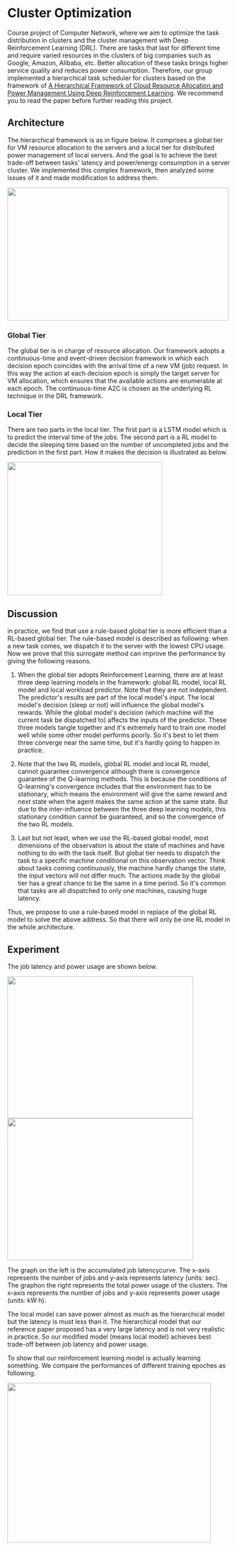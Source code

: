 # Cluster Optimization 

Course project of Computer Network, where we aim to optimize the task distribution in clusters and the cluster management with Deep Reinforcement Learning (DRL). There are tasks that last for different time and require varied resources in the clusters of big companies such as Google, Amazon, Alibaba, etc. Better allocation of these tasks brings higher service quality and reduces power consumption. Therefore, our group implemented a hierarchical task scheduler for clusters based on the framework of [A Hierarchical Framework of Cloud Resource Allocation and Power Management Using Deep Reinforcement Learning](https://arxiv.org/abs/1703.04221). We recommend you to read the paper before further reading this project.


## Architecture

The hierarchical framework is as in figure below. It comprises a global tier for VM resource allocation to the servers and a local tier for distributed power management of local servers. And the goal is to achieve the best trade-off between tasks' latency and power/energy consumption in a server cluster. We implemented this complex framework, then analyzed some issues of it and made modification to address them.

<img src="https://github.com/gohsyi/cluster_optimization/blob/master/figures/architecture.png" width="500" height="300" />


### Global Tier

The global tier is in charge of resource allocation. Our framework adopts a continuous-time and event-driven decision framework in which each decision epoch coincides with the arrival time of a new VM (job) request. In this way the action at each decision epoch is simply the target server for VM allocation, which ensures that the available actions are enumerable at each epoch. The continuous-time A2C is chosen as the underlying RL technique in the DRL framework.


### Local Tier

There are two parts in the local tier. The first part is a LSTM model which is to predict the interval time of the jobs. The second part is a RL model to decide the sleeping time based on the number of uncompleted jobs and the prediction in the first part. How it makes the decision is illustrated as below.

<img src="https://github.com/gohsyi/cluster_optimization/blob/master/figures/local.png" width="350" height="300" />


## Discussion

in practice, we find that use a rule-based global tier is more efficient than a RL-based global tier. The rule-based model is described as following: when a new task comes, we dispatch it to the server with the lowest CPU usage. Now we prove that this surrogate method can improve the performance by giving the following reasons.

1. When the global tier adopts Reinforcement Learning, there are at least three deep learning models in the framework: global RL model, local RL model and local workload predictor. Note that they are not independent. The predictor's results are part of the local model's input. The local model's decision (sleep or not) will influence the global model's rewards. While the global model's decision (which machine will the current task be dispatched to) affects the inputs of the predictor. These three models tangle together and it's extremely hard to train one model well while some other model performs poorly. So it's best to let them three converge near the same time, but it's hardly going to happen in practice.

2. Note that the two RL models, global RL model and local RL model, cannot guarantee convergence although there is convergence guarantee of the Q-learning methods. This is because the conditions of Q-learning's convergence includes that the environment has to be stationary, which means the environment will give the same reward and next state when the agent makes the same action at the same state. But due to the inter-influence between the three deep learning models, this stationary condition cannot be guaranteed, and so the convergence of the two RL models.

3. Last but not least, when we use the RL-based global model, most dimensions of the observation is about the state of machines and have nothing to do with the task itself. But global tier needs to dispatch the task to a specific machine conditional on this observation vector. Think about tasks coming continuously, the machine hardly change the state, the input vectors will not differ much. The actions made by the global tier has a great chance to be the same in a time period. So it's common that tasks are all dispatched to only one machines, causing huge latency.

Thus, we propose to use a rule-based model in replace of the global RL model to solve the above address. So that there will only be one RL model in the whole architecture.


## Experiment

The job latency and power usage are shown below. 

<img src="https://github.com/gohsyi/cluster_optimization/blob/master/figures/latency.png" height="320" width="420" /><img src="https://github.com/gohsyi/cluster_optimization/blob/master/figures/power.png" height="320" width="420" />

The graph on the left is the accumulated job latencycurve. The x-axis represents the number of jobs and y-axis represents latency (units: sec). The graphon the right represents the total power usage of the clusters.  The x-axis represents the number of jobs and y-axis represents power usage (units: kW·h).

The local model can save power almost as much as the hierarchical model but the latency is must less than it.  The hierarchical model that our reference paper proposed has a very large latency and is not very realistic in practice. So our modified model (means local model) achieves best trade-off between job latency and power usage.

To show that our reinforcement learning model is actually learning something. We compare the performances of different training epoches as following.

<img src="https://github.com/gohsyi/cluster_optimization/blob/master/figures/learning.png" height="360" width="460" />
